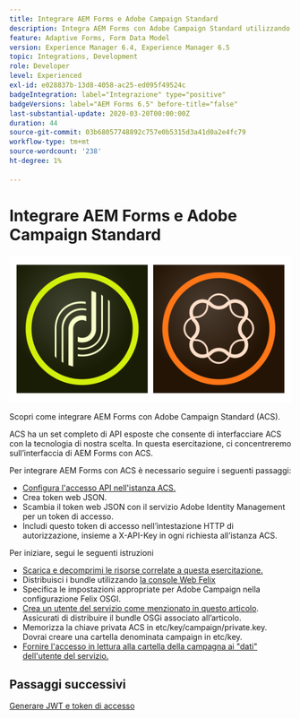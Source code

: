 ```yaml
---
title: Integrare AEM Forms e Adobe Campaign Standard
description: Integra AEM Forms con Adobe Campaign Standard utilizzando AEM Forms Form Data Model per recuperare informazioni sul profilo della campagna ACS, ecc.
feature: Adaptive Forms, Form Data Model
version: Experience Manager 6.4, Experience Manager 6.5
topic: Integrations, Development
role: Developer
level: Experienced
exl-id: e028837b-13d8-4058-ac25-ed095f49524c
badgeIntegration: label="Integrazione" type="positive"
badgeVersions: label="AEM Forms 6.5" before-title="false"
last-substantial-update: 2020-03-20T00:00:00Z
duration: 44
source-git-commit: 03b68057748892c757e0b5315d3a41d0a2e4fc79
workflow-type: tm+mt
source-wordcount: '238'
ht-degree: 1%

---
```


# Integrare AEM Forms e Adobe Campaign Standard

![formsandcampaign](assets/helpx-cards-forms.png)

Scopri come integrare AEM Forms con Adobe Campaign Standard (ACS).

ACS ha un set completo di API esposte che consente di interfacciare ACS con la tecnologia di nostra scelta. In questa esercitazione, ci concentreremo sull’interfaccia di AEM Forms con ACS.

Per integrare AEM Forms con ACS è necessario seguire i seguenti passaggi:

* [Configura l&#39;accesso API nell&#39;istanza ACS.](https://experienceleague.adobe.com/docs/campaign-standard/using/working-with-apis/get-started-apis.html?lang=en)
* Crea token web JSON.
* Scambia il token web JSON con il servizio Adobe Identity Management per un token di accesso.
* Includi questo token di accesso nell’intestazione HTTP di autorizzazione, insieme a X-API-Key in ogni richiesta all’istanza ACS.

Per iniziare, segui le seguenti istruzioni

* [Scarica e decomprimi le risorse correlate a questa esercitazione.](assets/aem-forms-and-acs-bundles.zip)
* Distribuisci i bundle utilizzando [la console Web Felix](http://localhost:4502/system/console/bundles)
* Specifica le impostazioni appropriate per Adobe Campaign nella configurazione Felix OSGI.
* [Crea un utente del servizio come menzionato in questo articolo](/help/forms/adaptive-forms/service-user-tutorial-develop.md). Assicurati di distribuire il bundle OSGi associato all’articolo.
* Memorizza la chiave privata ACS in etc/key/campaign/private.key. Dovrai creare una cartella denominata campaign in etc/key.
* [Fornire l&#39;accesso in lettura alla cartella della campagna ai &quot;dati&quot; dell&#39;utente del servizio.](http://localhost:4502/useradmin)

## Passaggi successivi

[Generare JWT e token di accesso](partone.md)
